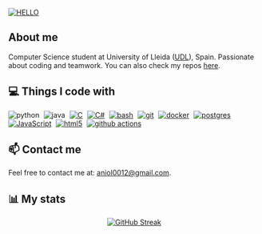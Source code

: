 [![HELLO](https://readme-typing-svg.herokuapp.com?font=Roboto&weight=1500&size=30&pause=1000&color=F7F7F7&background=5CFF3200&repeat=false&random=false&width=435&lines=Hey%2C+it's+Aniol0012)](https://github.com/Aniol0012)

## About me

Computer Science student at University of Lleida ([UDL](https://udl.cat)), Spain. Passionate about coding and teamwork. You can also check my repos [here](https://github.com/Aniol0012?tab=repositories).

## 💻 Things I code with

<p>
  <a href="https://www.python.org" target="_blank" style="text-decoration:none !important; margin-right: 5px;"><img alt="python" src="https://img.shields.io/badge/-Python-3670A0?style=flat&logo=python&logoColor=ffdd54" /></a>
  <a href="https://www.java.com" target="_blank" style="text-decoration:none !important; margin-right: 5px;"><img alt="java" src="https://img.shields.io/badge/-Java-ED8B00?style=flat&logo=openjdk&logoColor=white" /></a>
  <a href="https://www.gnu.org/software/gnu-c-manual/gnu-c-manual.html" target="_blank" style="margin-right: 5px;"><img alt="C" src="https://img.shields.io/badge/C-00599C?style=flat&logo=c&logoColor=white" /></a>
  <a href="https://learn.microsoft.com/en-us/dotnet/csharp/" target="_blank" style="margin-right: 5px;"><img alt="C#" src="https://img.shields.io/badge/C%23-239120?style=flat&logo=c-sharp&logoColor=white" /></a>
  <a href="https://www.gnu.org/software/bash/manual/bash.html" target="_blank" style="margin-right: 5px;"><img alt="bash" src="https://img.shields.io/badge/-Bash_script-%23121011.svg?style=flat&logo=gnu-bash&logoColor=white" /></a>
  <a href="https://git-scm.com/" target="_blank" style="margin-right: 5px;"><img alt="git" src="https://img.shields.io/badge/-Git-F05032?style=flat&logo=git&logoColor=white" /></a>
  <a href="https://www.docker.com/" target="_blank" style="margin-right: 5px;"><img alt="docker" src="https://img.shields.io/badge/-Docker-46a2f1?style=flat&logo=docker&logoColor=white" /></a>
  <a href="https://www.postgresql.org/" target="_blank" style="margin-right: 5px;"><img alt="postgres" src="https://img.shields.io/badge/-Postgres-%23316192.svg?style=flat&logo=postgresql&logoColor=white" /></a>
  <a href="https://developer.mozilla.org/en-US/docs/Web/JavaScript" target="_blank" style="margin-right: 5px;"><img alt="JavaScript" src="https://img.shields.io/badge/-JavaScript-FCAA00?style=flat&logo=JavaScript&logoColor=white" /></a>
  <a href="https://developer.mozilla.org/en-US/docs/Glossary/HTML5" target="_blank" style="margin-right: 5px;"><img alt="html5" src="https://img.shields.io/badge/-HTML5-E34F26?style=flat&logo=html5&logoColor=white" /></a>
  <a href="https://docs.github.com/en/actions" target="_blank"><img alt="github actions" src="https://img.shields.io/badge/-Github_Actions-2088FF?style=flat&logo=github-actions&logoColor=white" /></a>
</p>


## 📫 Contact me

Feel free to contact me at: [aniol0012@gmail.com](mailto:aniol0012@gmail.com).


## 📊 My stats
<p align="center">
  <a href="https://git.io/streak-stats">
    <img src="http://github-readme-streak-stats.herokuapp.com?user=Aniol0012&theme=javascript-dark&mode=weekly&card_width=600" alt="GitHub Streak" />
  </a>
</p>
